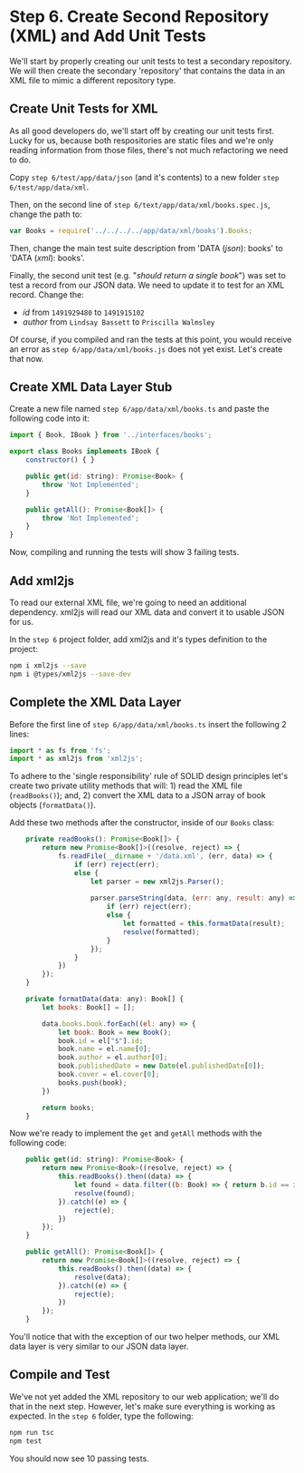 # Step 6. Create Second Repository (XML) and Add Unit Tests
We'll start by properly creating our unit tests to test a secondary repository.  We will then create the secondary 'repository' that contains the data in an XML file to mimic a different repository type.  

## Create Unit Tests for XML
As all good developers do, we'll start off by creating our unit tests first. Lucky for us, because both respositories are static files and we're only reading information from those files, there's not much refactoring we need to do.

Copy `step 6/test/app/data/json` (and it's contents) to a new folder `step 6/test/app/data/xml`.

Then, on the second line of `step 6/text/app/data/xml/books.spec.js`, change the path to:
```js
var Books = require('../../../../app/data/xml/books').Books;
```

Then, change the main test suite description from 'DATA (_json_): books' to 'DATA (_xml_): books'.

Finally, the second unit test (e.g. "_should return a single book_") was set to test a record from our JSON data. We need to update it to test for an XML record.  Change the:

  * _id_ from `1491929480` to `1491915102` 
  * _author_ from `Lindsay Bassett` to `Priscilla Walmsley`

Of course, if you compiled and ran the tests at this point, you would receive an error as `step 6/app/data/xml/books.js` does not yet exist.  Let's create that now.

## Create XML Data Layer Stub
Create a new file named `step 6/app/data/xml/books.ts` and paste the following code into it:
```js
import { Book, IBook } from '../interfaces/books';

export class Books implements IBook {
    constructor() { }

    public get(id: string): Promise<Book> {
        throw 'Not Implemented';
    } 

    public getAll(): Promise<Book[]> {
        throw 'Not Implemented';
    } 
}
```

Now, compiling and running the tests will show 3 failing tests.

## Add xml2js
To read our external XML file, we're going to need an additional dependency. xml2js will read our XML data and convert it to usable JSON for us.

In the `step 6` project folder, add xml2js and it's types definition to the project:
```bash
npm i xml2js --save
npm i @types/xml2js --save-dev
```

## Complete the XML Data Layer
Before the first line of `step 6/app/data/xml/books.ts` insert the following 2 lines:
```js
import * as fs from 'fs';
import * as xml2js from 'xml2js';
```

To adhere to the 'single responsibility' rule of SOLID design principles let's create two private utility methods that will: 1) read the XML file (`readBooks()`); and, 2) convert the XML data to a JSON array of book objects (`formatData()`).

Add these two methods after the constructor, inside of our `Books` class:
```js
    private readBooks(): Promise<Book[]> {
        return new Promise<Book[]>((resolve, reject) => {
            fs.readFile(__dirname + '/data.xml', (err, data) => {
                if (err) reject(err);
                else {
                    let parser = new xml2js.Parser();
                    
                    parser.parseString(data, (err: any, result: any) => {
                        if (err) reject(err);
                        else {
                            let formatted = this.formatData(result);
                            resolve(formatted);
                        }
                    });
                }
            })
        });
    }

    private formatData(data: any): Book[] {
        let books: Book[] = [];

        data.books.book.forEach((el: any) => {
            let book: Book = new Book();
            book.id = el["$"].id;
            book.name = el.name[0];
            book.author = el.author[0];
            book.publishedDate = new Date(el.publishedDate[0]);
            book.cover = el.cover[0];
            books.push(book);
        })

        return books;
    }
```

Now we're ready to implement the `get` and `getAll` methods with the following code:
```js
    public get(id: string): Promise<Book> {
        return new Promise<Book>((resolve, reject) => {
            this.readBooks().then((data) => {
                let found = data.filter((b: Book) => { return b.id == id; })[0];
                resolve(found);
            }).catch((e) => {
                reject(e);
            })
        });
    } 

    public getAll(): Promise<Book[]> {
        return new Promise<Book[]>((resolve, reject) => {
            this.readBooks().then((data) => {
                resolve(data);
            }).catch((e) => {
                reject(e);
            })
        });
    } 
```

 You'll notice that with the exception of our two helper methods, our XML data layer is very similar to our JSON data layer.

## Compile and Test
We've not yet added the XML repository to our web application; we'll do that in the next step.  However, let's make sure everything is working as expected. In the `step 6` folder, type the following:
```bash
npm run tsc
npm test
```

You should now see 10 passing tests.